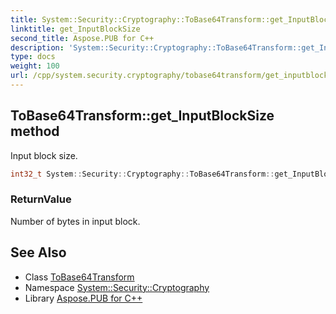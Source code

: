 ```yaml
---
title: System::Security::Cryptography::ToBase64Transform::get_InputBlockSize method
linktitle: get_InputBlockSize
second_title: Aspose.PUB for C++
description: 'System::Security::Cryptography::ToBase64Transform::get_InputBlockSize method. Input block size in C++.'
type: docs
weight: 100
url: /cpp/system.security.cryptography/tobase64transform/get_inputblocksize/
---
```

## ToBase64Transform::get_InputBlockSize method


Input block size.

```cpp
int32_t System::Security::Cryptography::ToBase64Transform::get_InputBlockSize()
```


### ReturnValue

Number of bytes in input block.

## See Also

* Class [ToBase64Transform](../)
* Namespace [System::Security::Cryptography](../../)
* Library [Aspose.PUB for C++](../../../)
